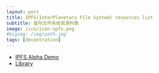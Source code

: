 ```yaml
---
layout: post
title: IPFS(InterPlanetary File System) resources list
subtitle: 星际文件系统资源列表
image: /ico/icon-ipfs.png
#bigimg: /img/path.jpg
tags: [decentration]
---
```


+ [IPFS Alpha Demo](https://gateway.ipfs.io/ipfs/QmeK22pqtVT4yNawXcHbZh2fDrncdYHQbepjrxFmD8tGYZ)
+ [Library](https://gateway.ipfs.io/ipfs/Qmdt5Kx7zUkPkrEkHoLoiD1j3DhWp8wAiLEkJaJhqkHvXk)
